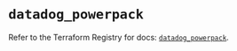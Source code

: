 # `datadog_powerpack`

Refer to the Terraform Registry for docs: [`datadog_powerpack`](https://registry.terraform.io/providers/datadog/datadog/3.55.0/docs/resources/powerpack).
